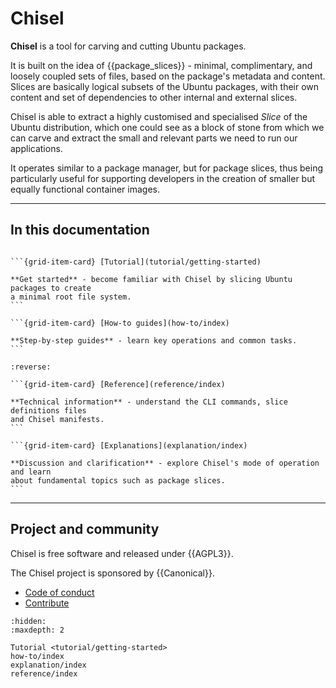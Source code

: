 # Chisel

**Chisel** is a tool for carving and cutting Ubuntu packages.

It is built on the idea of {{package_slices}} - minimal, complimentary, and
loosely coupled sets of files, based on the package's metadata and content.
Slices are basically logical subsets of the Ubuntu packages, with their own
content and set of dependencies to other internal and external slices.

Chisel is able to extract a highly customised and specialised _Slice_ of the
Ubuntu distribution, which one could see as a block of stone from which we can
carve and extract the small and relevant parts we need to run our applications.

It operates similar to a package manager, but for package slices, thus being
particularly useful for supporting developers in the creation of smaller but
equally functional container images.

---------

## In this documentation

````{grid} 1 1 2 2

```{grid-item-card} [Tutorial](tutorial/getting-started)

**Get started** - become familiar with Chisel by slicing Ubuntu packages to create
a minimal root file system.
```

```{grid-item-card} [How-to guides](how-to/index)

**Step-by-step guides** - learn key operations and common tasks.
```

````

````{grid} 1 1 2 2
:reverse:

```{grid-item-card} [Reference](reference/index)

**Technical information** - understand the CLI commands, slice definitions files
and Chisel manifests.
```

```{grid-item-card} [Explanations](explanation/index)

**Discussion and clarification** - explore Chisel's mode of operation and learn
about fundamental topics such as package slices.
```

````

---------

## Project and community

Chisel is free software and released under {{AGPL3}}.

The Chisel project is sponsored by {{Canonical}}.

- [Code of conduct](https://ubuntu.com/community/ethos/code-of-conduct)
- [Contribute](https://github.com/canonical/chisel)


```{toctree}
:hidden:
:maxdepth: 2

Tutorial <tutorial/getting-started>
how-to/index
explanation/index
reference/index
```
